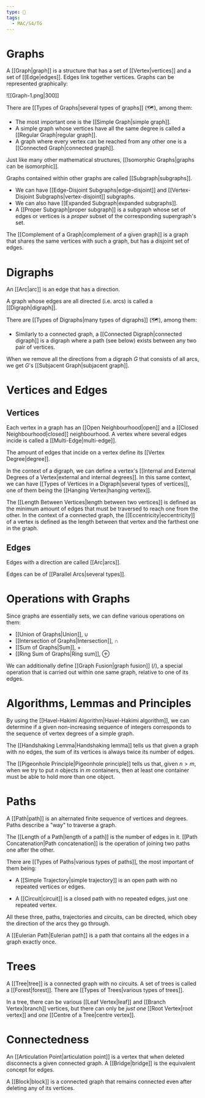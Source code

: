 ```yaml
---
type: 🏫
tags:
  - MAC/S4/TG
---
```


# Graphs

A [[Graph|graph]] is a structure that has a set of [[Vertex|vertices]] and a set of [[Edge|edges]]. Edges link together vertices. Graphs can be represented graphically:

![[Graph-1.png|300]]

There are [[Types of Graphs|several types of graphs]] (🗺), among them:

- The most important one is the [[Simple Graph|simple graph]].
- A simple graph whose vertices have all the same degree is called a [[Regular Graph|regular graph]].
- A graph where every vertex can be reached from any other one is a [[Connected Graph|connected graph]].

Just like many other mathematical structures, [[Isomorphic Graphs|graphs can be isomorphic]].

Graphs contained within other graphs are called [[Subgraph|subgraphs]].

- We can have [[Edge-Disjoint Subgraphs|edge-disjoint]] and [[Vertex-Disjoint Subgraphs|vertex-disjoint]] subgraphs.
- We can also have [[Expanded Subgraph|expanded subgraphs]].
- A [[Proper Subgraph|proper subgraph]] is a subgraph whose set of edges or vertices is a _proper_ subset of the corresponding supergraph's set.

The [[Complement of a Graph|complement of a given graph]] is a graph that shares the same vertices with such a graph, but has a disjoint set of edges.

# Digraphs

An [[Arc|arc]] is an edge that has a direction.

A graph whose edges are all directed (i.e. arcs) is called a [[Digraph|digraph]].

There are [[Types of Digraphs|many types of digraphs]] (🗺), among them:

- Similarly to a connected graph, a [[Connected Digraph|connected digraph]] is a digraph where a path (see below) exists between any two pair of vertices.

When we remove all the directions from a digraph $G$ that consists of all arcs, we get $G$'s [[Subjacent Graph|subjacent graph]].

# Vertices and Edges

## Vertices

Each vertex in a graph has an [[Open Neighbourhood|open]] and a [[Closed Neighbourhood|closed]] neighbourhood. A vertex where several edges incide is called a [[Multi-Edge|multi-edge]].

The amount of edges that incide on a vertex define its [[Vertex Degree|degree]].

In the context of a digraph, we can define a vertex's [[Internal and External Degrees of a Vertex|external and internal degrees]]. In this same context, we can have [[Types of Vertices in a Digraph|several types of vertices]], one of them being the [[Hanging Vertex|hanging vertex]].

The [[Length Between Vertices|length between two vertices]] is defined as the minimum amount of edges that must be traversed to reach one from the other. In the context of a connected graph, the [[Eccentricity|eccentricity]] of a vertex is defined as the length between that vertex and the farthest one in the graph.

## Edges

Edges with a direction are called [[Arc|arcs]].

Edges can be of [[Parallel Arcs|several types]].

# Operations with Graphs

Since graphs are essentially sets, we can define various operations on them:

- [[Union of Graphs|Union]], $\cup$
- [[Intersection of Graphs|Intersection]], $\cap$
- [[Sum of Graphs|Sum]], $+$
- [[Ring Sum of Graphs|Ring sum]], $\oplus$

We can additionally define [[Graph Fusion|graph fusion]] ($/$), a special operation that is carried out within one same graph, relative to one of its edges.

# Algorithms, Lemmas and Principles

By using the [[Havel-Hakimi Algorithm|Havel-Hakimi algorithm]], we can determine if a given non-increasing sequence of integers corresponds to the sequence of vertex degrees of a simple graph.

The [[Handshaking Lemma|Handshaking lemma]] tells us that given a graph with no edges, the sum of its vertices is always twice its number of edges.

The [[Pigeonhole Principle|Pigeonhole principle]] tells us that, given $n>m$, when we try to put $n$ objects in $m$ containers, then at least one container must be able to hold more than one object.

# Paths

A [[Path|path]] is an alternated finite sequence of vertices and degrees. Paths describe a "way" to traverse a graph.

The [[Length of a Path|length of a path]] is the number of edges in it. [[Path Concatenation|Path concatenation]] is the operation of joining two paths one after the other.

There are [[Types of Paths|various types of paths]], the most important of them being:

- A [[Simple Trajectory|simple trajectory]] is an open path with no repeated vertices or edges.

- A [[Circuit|circuit]] is a closed path with no repeated edges, just one repeated vertex.

All these three, paths, trajectories and circuits, can be directed, which obey the direction of the arcs they go through.

A [[Eulerian Path|Eulerian path]] is a path that contains all the edges in a graph exactly once.

# Trees

A [[Tree|tree]] is a connected graph with no circuits. A set of trees is called a [[Forest|forest]]. There are [[Types of Trees|various types of trees]].

In a tree, there can be various [[Leaf Vertex|leaf]] and [[Branch Vertex|branch]] vertices, but there can only be _just one_ [[Root Vertex|root vertex]] and _one_ [[Centre of a Tree|centre vertex]].

# Connectedness

An [[Articulation Point|articulation point]] is a vertex that when deleted disconnects a given connected graph. A [[Bridge|bridge]] is the equivalent concept for edges.

A [[Block|block]] is a connected graph that remains connected even after deleting any of its vertices.
